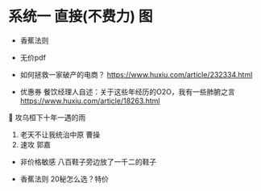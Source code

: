 # 系统一 直接(不费力) 图
* 香蕉法则
* 无价pdf


* 如何拯救一家破产的电商？ https://www.huxiu.com/article/232334.html

* 优惠券 餐饮经理人自述：关于这些年经历的O2O，我有一些肺腑之言 https://www.huxiu.com/article/18263.html

:high_brightness:
攻乌桓下十年一遇的雨
1. 老天不让我统治中原 曹操
2. 速攻 郭嘉

* 非价格敏感
八百鞋子旁边放了一千二的鞋子

* 香蕉法则
20秘怎么选？特价
